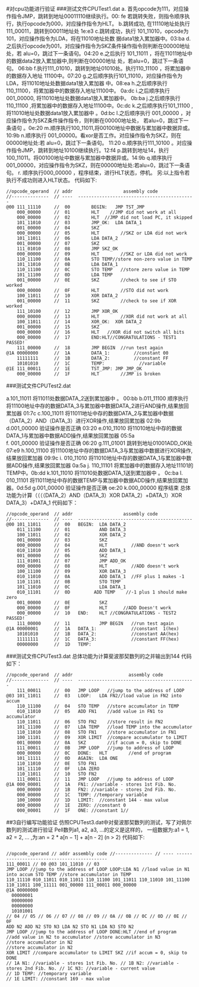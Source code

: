 #对cpu功能进行验证
###测试文件CPUTest1.dat
a. 首先opcode为111，对应操作指令JMP，跳转到地址00011110继续执行。00: fe
若跳转失败，则指令顺序执行，执行opcode为000，对应操作指令为HLT。
b.跳转成功, 在11110地址处执行111_00011，跳转到00011地址处 1e:e3
c.跳转成功，执行 101_11010，opcode为101，对应操作指令为LDA，将在11010地址处数 据data1放入累加器中。03:ba
d.之后执行opcode为001，对应操作指令为SKZ条件操作指令则判断在00000地址处，若 alu=0，跳过下一条语句。04:20
e.之后执行 101_11011 ，将在11011地址中的数据data2放入累加器中,则判断在00000地址 处，若alu=0，跳过下一条语句。 06:bb
f.执行111_01010，跳转到地址01010处。执行110_11100 ，将累加器中的数据存入地址 11100中。07:20
g.之后顺序执行101_11010，对应操作指令为LDA，将11010地址处数据data1放入累加器 中。08:ea
h.之后顺序执行110_11100，将累加器中的数据存入地址11100中。 0a:dc
i.之后顺序执行001_00000, 将11010地址处数据data1放入累加器中。 0b:ba
j.之后顺序执行110_11100 ,将累加器中的数据存入地址11100中。0c:dc
k.之后顺序执行101_11100 , 将11010地址处数据data1放入累加器中 。0d:bc
l.之后顺序执行 001_00000 ，对应操作指令为SKZ条件操作指令，则判断在00000地址处， 若alu=0，跳过下一条语句 。0e:20
m.顺序执行100_11011,将00100地址中数据与累加器中数据异或。 10:9b
n.顺序执行 001_00000。看xor是否工作。对应操作指令为SKZ，则在00000地址处:若
alu=0，跳过下一条语句。 11:20
o.顺序执行111_10100 。对应操作指令JMP，跳转到地址10100继续执行。12:f4 p.跳转到地址14，执行100_11011。将00100地址中数据与累加器中数据异或。14:9b
q.顺序执行001_00000，对应操作指令为SKZ，则在00000地址处:若alu=0，跳过下一条语 句。
r. 顺序执行000_00000 ，程序结束，进行HLT状态，停机。 另:以上指令若执行不成功则进入HLT状态。
代码如下:
```
//opcode_operand  // addr                   assembly code
//--------------  // ----  --------------------------------------------
@00 111_11110     //  00        BEGIN:   JMP TST_JMP
    000_00000     //  01        HLT    //JMP did not work at all
    000_00000     //  02        HLT  //JMP did not load PC, it skipped
    101_11010     //  03        JMP_OK:  LDA DATA_1
    001_00000     //  04        SKZ
    000_00000     //  05        HLT        //SKZ or LDA did not work
    101_11011     //  06        LDA DATA_2
    001_00000     //  07        SKZ
    111_01010     //  08        JMP SKZ_OK
    000_00000     //  09        HLT        //SKZ or LDA did not work
    110_11100     //  0A        STO TEMP//store non-zero value in TEMP
    101_11010     //  0B        LDA DATA_1
    110_11100     //  0C        STO TEMP   //store zero value in TEMP
    101_11100     //  0D        LDA TEMP
    001_00000     //  0E        SKZ        //check to see if STO worked
    000_00000     //  0F        HLT        //STO did not work
    100_11011     //  10        XOR DATA_2
    001_00000     //  11        SKZ        //check to see if XOR worked
    111_10100     //  12        JMP XOR_OK
    000_00000     //  13        HLT        //XOR did not work at all
    100_11011     //  14        XOR_OK:  XOR DATA_2
    001_00000     //  15        SKZ
    000_00000     //  16        HLT   //XOR did not switch all bits
    000_00000     //  17        END:HLT//CONGRATULATIONS - TEST1 PASSED!
    111_00000     //  18        JMP BEGIN  //run test again
@1A 00000000      //  1A        DATA_1:         //constant 00
    11111111      //  1B        DATA_2:         //constant FF
    10101010      //  1C        TEMP:             //variable
@1E 111_00011     //  1E        TST_JMP: JMP JMP_OK
	000_00000     //  1F        HLT        //JMP is broken
```
###测试文件CPUTest2.dat

a.101_11011   将11011处数据DATA_2送到累加器中 。 00:bb
    b.011_11100   顺序执行 将11100地址中存的数据DATA_3与累加器中数据DATA_2进行AND操作,结果放回累加器 01:7c
    c.100_11011   将11011地址中存的数据DATA_2与累加器中数据（DATA_2）AND（DATA_3）进行XOR操作,结果放回累加器  02:9b
    d.001_00000   验证操作是否正确 03:20
    e.010_11010   将11010地址中存的数据DATA_1与累加器中数据ADD操作,结果放回累加器 05:5a       
    f. 001_00000   验证操作是否正确 06:20
    g.111_01001   跳转到地址01001ADD_OK处 07:e9
    h.100_11100   将11100地址中存的数据DATA_3与累加器中数据进行XOR操作,结果放回累加器 09:9c 
    i. 010_11010   将11010地址中存的数据DATA_1与累加器中数据ADD操作,结果放回累加器 0a:5a
    j. 110_11101   将累加器中的数据存入地址11101的TEMP中。0b:dd
    k.101_11010   将11010处数据DATA_1送到累加器中 。 0c:ba
    l. 010_11101   将11011地址中存的数据TEMP与累加器中数据ADD操作,结果放回累加器。0d:5d
    g.001_00000   验证操作是否正确 oe:20
    k.000_00000   程序结束
总体功能为计算（（（（DATA_2）AND（DATA_3）XOR DATA_2）+DATA_1）XOR DATA_3）+DATA_1
代码如下：
```
//opcode_operand  // addr                   assembly code
//--------------  // ----  -------------------------------------------
@00 101_11011     //  00   BEGIN:  LDA DATA_2
    011_11100     //  01           AND DATA_3 
    100_11011     //  02           XOR DATA_2
    001_00000     //  03           SKZ
    000_00000     //  04           HLT         //AND doesn't work
    010_11010     //  05           ADD DATA_1
    001_00000     //  06           SKZ
    111_01001     //  07           JMP ADD_OK
    000_00000     //  08           HLT         //ADD doesn't work
    100_11100     //  09           XOR DATA_3
    010_11010     //  0A           ADD DATA_1  //FF plus 1 makes -1
    110_11101     //  0B           STO TEMP
    101_11010     //  0C           LDA DATA_1
    010_11101     //  0D         ADD TEMP    //-1 plus 1 should make zero
    001_00000     //  0E           SKZ
    000_00000     //  0F           HLT      //ADD Doesn't work
    000_00000     //  10   END:    HLT //CONGRATULATIONS - TEST2 PASSED!
    111_00000     //  11           JMP BEGIN   //run test again
@1A 00000001      //  1A   DATA_1:             //constant  1(hex)
    10101010      //  1B   DATA_2:             //constant AA(hex)
    11111111      //  1C   DATA_3:             //constant FF(hex)
    00000000      //  1D   TEMP:
```
###测试文件CPUTest3.dat
总体功能为计算斐波那契数列的之并输出到144
代码如下：
```
//opcode_operand  // addr                     assembly code
//--------------  // ----  --------------------------------------------
    111_00011     //  00   JMP LOOP   //jump to the address of LOOP
@03 101_11011     //  03   LOOP:   LDA FN2//load value in FN2 into accum
    110_11100     //  04   STO TEMP   //store accumulator in TEMP
    010_11010     //  05   ADD FN1    //add value in FN1 to accumulator
    110_11011     //  06   STO FN2    //store result in FN2
    101_11100     //  07   LDA TEMP   //load TEMP into the accumulator
    110_11010     //  08   STO FN1    //store accumulator in FN1
    100_11101     //  09   XOR LIMIT  //compare accumulator to LIMIT
    001_00000     //  0A   SKZ        //if accum = 0, skip to DONE
    111_00011     //  0B   JMP LOOP   //jump to address of LOOP
    000_00000     //  0C   DONE:   HLT        //end of program
    101_11111     //  0D   AGAIN:  LDA ONE
    110_11010     //  0E   STO FN1
    101_11110     //  0F   LDA ZERO
    110_11011     //  10   STO FN2
    111_00011     //  11   JMP LOOP   //jump to address of LOOP
@1A 000_00001     //  1A   FN1: //variable - stores 1st Fib. No.
    000_00000     //  1B   FN2: //variable - stores 2nd Fib. No.
    000_00000     //  1C   TEMP: //temporary variable
    100_10000     //  1D   LIMIT:  //constant 144 - max value
    000_00000     //  1E   ZERO: //constant 0
    000_00001     //  1F   ONE: //constant 1//
```
##3自行编写功能验证
仿照CPUTest3.dat中对斐波那契数列的测试，写了对佩尔数列的测试进行验证 Pell数列a1, a2, a3, ...的定义是这样的，
一组数据为:a1 = 1, a2 = 2, ... ,为:an = 2 * a[n − 1] + a[n - 2] (n > 2)
代码如下:
```

//opcode_operand // addr assembly code //-------------- // ---- --------------------------------------------
111_00011 // 00 @03 101_11010 // 03
JMP LOOP //jump to the address of LOOP LOOP:LDA N1 //load value in N1 into accum STO TEMP //store accumulator in TEMP
110_11110 010_11011 010_11011 110_11100 101_11011 110_11010 101_11100 110_11011 100_11111 001_00000 111_00011 000_00000
@1A 00000000
  00000001
  00000000
  00000000
  10101001
// 04 // 05 // 06 // 07 // 08 // 09 // 0A // 0B // 0C // 0D // 0E // 0F
ADD N2 ADD N2 STO N3 LDA N2 STO N1 LDA N3 STO N2
JMP LOOP //jump to the address of LOOP DONE:HLT //end of program
//add value in N2 to accumulator //store accumulator in N3
//store accumulator in N2
//store accumulator in N2
XOR LIMIT //compare accumulator to LIMIT SKZ //if accum = 0, skip to DONE
// 1A N1: //variable - stores 1st Fib. No. // 1B N2: //variable - stores 2nd Fib. No. // 1C N3: //variable - current value
// 1D TEMP: //temporary variable
// 1E LIMIT: //constant 169 - max value
```